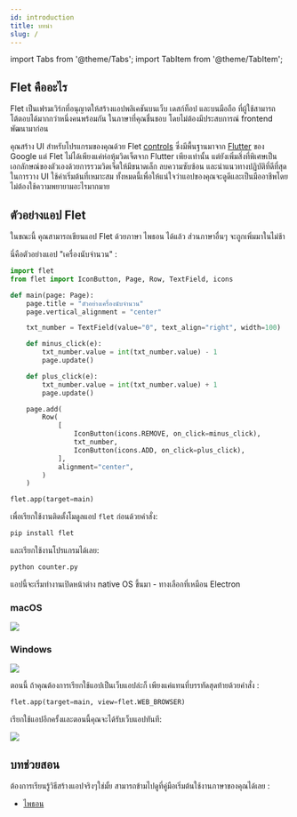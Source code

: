 ```yaml
---
id: introduction
title: บทนำ
slug: /
---
```


import Tabs from '@theme/Tabs';
import TabItem from '@theme/TabItem';

## Flet คืออะไร

Flet เป็นเฟรมเวิร์กที่อนุญาตให้สร้างแอปพลิเคชันบนเว็บ เดสก์ท็อป และบนมือถือ ที่ผู้ใช้สามารถโต้ตอบได้มากกว่าหนึ่งคนพร้อมกัน ในภาษาที่คุณชื่นชอบ โดยไม่ต้องมีประสบการณ์ frontend พัฒนามาก่อน

คุณสร้าง UI สำหรับโปรแกรมของคุณด้วย Flet [controls](/docs/controls) ซึ่งมีพื้นฐานมาจาก [Flutter](https://flutter.dev) ของ Google แต่ Flet ไม่ได้เพียงแค่ห่อหุ้มวิดเจ็ตจาก Flutter เพียงเท่านั้น แต่ยังเพิ่มสิ่งที่พิเศษเป็นเอกลักษณ์ของตัวเองด้วยการรวมวิดเจ็ตให้มีขนาดเล็ก ลบความซับซ้อน และนำแนวทางปฏิบัติที่ดีที่สุดในการวาง UI ใช้ค่าเริ่มต้นที่เหมาะสม ทั้งหมดนี้เพื่อให้แน่ใจว่าแอปของคุณจะดูดีและเป็นมืออาชีพโดยไม่ต้องใช้ความพยายามอะไรมากมาย

## ตัวอย่างแอป Flet

ในขณะนี้ คุณสามารถเขียนแอป Flet ด้วยภาษา ไพธอน ได้แล้ว ส่วนภาษาอื่นๆ จะถูกเพิ่มมาในไม่ช้า

นี่คือตัวอย่างแอป "เครื่องนับจํานวน" :

```python title="ไฟล์ counter.py"
import flet
from flet import IconButton, Page, Row, TextField, icons

def main(page: Page):
    page.title = "ตัวอย่างเครื่องนับจํานวน"
    page.vertical_alignment = "center"

    txt_number = TextField(value="0", text_align="right", width=100)

    def minus_click(e):
        txt_number.value = int(txt_number.value) - 1
        page.update()

    def plus_click(e):
        txt_number.value = int(txt_number.value) + 1
        page.update()

    page.add(
        Row(
            [
                IconButton(icons.REMOVE, on_click=minus_click),
                txt_number,
                IconButton(icons.ADD, on_click=plus_click),
            ],
            alignment="center",
        )
    )

flet.app(target=main)
```

เพื่อเรียกใช้งานติดตั้งโมดูลแอป `flet` ก่อนด้วยคำสั่ง:

```bash
pip install flet
```

และเรียกใช้งานโปรแกรมได้เลย:

```bash
python counter.py
```

แอปนี้จะเริ่มทำงานเปิดหน้าต่าง native OS ขึ้นมา - ทางเลือกที่เหมือน Electron

<div className="row">
  <div className="col col--6" style={{textAlign: 'center'}}>
    <h3>macOS</h3>
    <img src="https://github.com/watchakorn-18k/website/blob/main/static/img/docs/getting-started/flet-counter-macos.png?raw=true" className="screenshot-70" />
  </div>
  <div className="col col--6" style={{textAlign: 'center'}}>
    <h3>Windows</h3>
    <img src="https://github.com/watchakorn-18k/website/blob/main/static/img/docs/getting-started/flet-counter-windows.png?raw=true"className="screenshot-60" />
  </div>  
</div>

ตอนนี้ ถ้าคุณต้องการเรียกใช้แอปเป็นเว็บแอปล่ะก็ เพียงแค่แทนที่บรรทัดสุดท้ายด้วยคำสั่ง :

```python
flet.app(target=main, view=flet.WEB_BROWSER)
```

เรียกใช้แอปอีกครั้งและตอนนี้คุณจะได้รับเว็บแอปทันที:

<img src="https://github.com/watchakorn-18k/website/blob/main/static/img/docs/getting-started/flet-counter-safari.png?raw=true" className="screenshot-50" />

## บทช่วยสอน

ต้องการเรียนรู้วิธีสร้างแอปจริงๆใช่มั้ย สามารถข้ามไปดูที่คู่มือเริ่มต้นใช้งานภาษาของคุณได้เลย :

* [ไพธอน](/docs/getting-started/python)